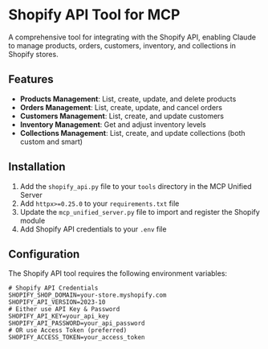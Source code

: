 # Shopify API Tool for MCP

A comprehensive tool for integrating with the Shopify API, enabling Claude to manage products, orders, customers, inventory, and collections in Shopify stores.

## Features

- **Products Management**: List, create, update, and delete products
- **Orders Management**: List, create, update, and cancel orders  
- **Customers Management**: List, create, and update customers
- **Inventory Management**: Get and adjust inventory levels
- **Collections Management**: List, create, and update collections (both custom and smart)

## Installation

1. Add the `shopify_api.py` file to your `tools` directory in the MCP Unified Server
2. Add `httpx>=0.25.0` to your `requirements.txt` file
3. Update the `mcp_unified_server.py` file to import and register the Shopify module
4. Add Shopify API credentials to your `.env` file

## Configuration

The Shopify API tool requires the following environment variables:

```env
# Shopify API Credentials
SHOPIFY_SHOP_DOMAIN=your-store.myshopify.com
SHOPIFY_API_VERSION=2023-10
# Either use API Key & Password
SHOPIFY_API_KEY=your_api_key
SHOPIFY_API_PASSWORD=your_api_password
# OR use Access Token (preferred)
SHOPIFY_ACCESS_TOKEN=your_access_token
